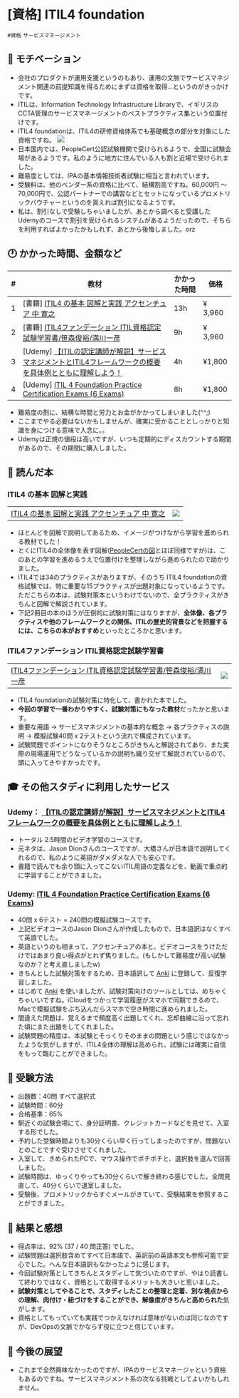# [資格] ITIL4 foundation
`#資格` `サービスマネージメント`

## :muscle: モチベーション

* 会社のプロダクトが運用支援というのもあり、運用の文脈でサービスマネジメント関連の前提知識を得るためにまずは資格を取得...というのがきっかけです。
* ITILは、Information Technology Infrastructure Libraryで、イギリスのCCTA管理のサービスマネージメントのベストプラクティス集という位置付けです。
* ITIL4 foundationは、ITIL4の研修資格体系でも基礎概念の部分を対象にした資格ですね。
![](https://www.peoplecert.jp/img/products/ITIL4_Modules_FND_202305.jpg)
* 日本国内では、PeopleCert公認試験機関で受けられるようで、全国に試験会場があるようです。私のように地方に住んでいる人も割と近場で受けられました。
* 難易度としては、IPAの基本情報技術者試験に相当と言われています。
* 受験料は、他のベンダー系の資格に比べて、結構割高ですね。60,000円 〜 70,000円で、公認パートナーでの講習などとセットになっているプロメトリックバウチャーというのを貰えれば割引になるようです。
* 私は、割引なしで受験しちゃいましたが、あとから調べると受講したUdemyのコースで割引を受けられるシステムがあるようだったので、そちらを利用すればよかったかもしれず、あとから後悔しました。orz

## :clock1: かかった時間、金額など


| # | 教材 | かかった時間 | 価格 |
| -- |--- | ---------- | ---- |
| 1 | [書籍] [ITIL4 の基本 図解と実践 アクセンチュア 中 寛之](https://www.amazon.co.jp/%E3%80%90ITIL4%E5%85%AC%E8%AA%8D%E3%80%91ITIL-4%E3%81%AE%E5%9F%BA%E6%9C%AC-%E5%9B%B3%E8%A7%A3%E3%81%A8%E5%AE%9F%E8%B7%B5-%E4%B8%AD-%E5%AF%9B%E4%B9%8B-ebook/dp/B0BJJCTNCD) | 13h | ¥ 3,960 | 
| 2 | [書籍] [ITIL4ファンデーション ITIL資格認定試験学習書/笹森俊裕/満川一彦](https://www.amazon.co.jp/gp/product/4798170399/ref=ppx_yo_dt_b_asin_title_o07_s00?ie=UTF8&psc=1) | 9h | ¥ 3,960 | 
| 3 | [Udemy] [【ITILの認定講師が解説】サービスマネジメントとITIL4フレームワークの概要を具体例とともに理解しよう！](https://www.udemy.com/course/intro-to-service-management-japanese/learn/lecture/32379808) | 4h | ¥1,800 |
| 4 | [Udemy] [ITIL 4 Foundation Practice Certification Exams (6 Exams)](https://www.udemy.com/course-dashboard-redirect/?course_id=2193814) | 8h | ¥1,800 |

* 難易度の割に、結構な時間と労力とお金がかかってしまいました(^^;)
* ここまでやる必要はないかもしませんが、確実に受かることとしっかりと知識を身につける意味で入念に。。
* Udemyは正規の値段は高いですが、いつも定期的にディスカウントする期間があるので、その期間に購入しました。

## :closed_book: 読んだ本

### ITIL4 の基本 図解と実践

|||
|:--|:-:|
|[ITIL4 の基本 図解と実践 アクセンチュア 中 寛之](https://www.amazon.co.jp/%E3%80%90ITIL4%E5%85%AC%E8%AA%8D%E3%80%91ITIL-4%E3%81%AE%E5%9F%BA%E6%9C%AC-%E5%9B%B3%E8%A7%A3%E3%81%A8%E5%AE%9F%E8%B7%B5-%E4%B8%AD-%E5%AF%9B%E4%B9%8B-ebook/dp/B0BJJCTNCD)| ![](https://cdn-bookplus.nikkei.com/atcl/catalog/22/10/03/00408/9784296112524.jpg?__scale=w:706,h:1000&_sh=0ee0ad0760)|

* ほとんどを図解で説明してあるため、イメージがつけながら学習を進められる教材でした！
* とくにITIL4の全体像を表す図解([PeopleCertの図](https://peoplecert.jp/img/products/ITIL4Flowsm.jpg)とほぼ同様ですが)は、このあとの学習を進めるうえで位置付けを整理しながら進められたので助かりました。
* ITIL4では34のプラクティスがありますが、そのうち ITIL4 foundationの資格試験では、特に重要な15プラクティスが出題対象になっているようです。ただこちらの本は、試験対策本というわけでないので、全プラクティスがきちんと図解で解説されています。
* 下記2冊目の本のほうが圧倒的に試験対策にはなりますが、**全体像、各プラクティスや他のフレームワークとの関係、ITILの歴史的背景などを把握するには、こちらの本がおすすめ**といったところかと思います。

### ITIL4ファンデーション ITIL資格認定試験学習書

|||
|:--|:-:|
|[ITIL4ファンデーション ITIL資格認定試験学習書/笹森俊裕/満川一彦](https://www.amazon.co.jp/gp/product/4798170399/ref=ppx_yo_dt_b_asin_title_o07_s00?ie=UTF8&psc=1)| ![](https://m.media-amazon.com/images/I/811oRbOe3rL._SL1500_.jpg)|

* ITIL4 foundationの試験対策に特化して、書かれた本でした。
* **今回の学習で一番わかりやすく、試験対策にもなった教材**だったかと思います。
* 重要な用語 → サービスマネジメントの基本的な概念 → 各プラクティスの説明 → 模擬試験40問 x 2テストという流れで構成されています。
* 試験問題でポイントになりそうなところがきちんと解説されてあり、また実際の現場運用でどうなっているかの説明も織り交ぜて解説されているので、頭に入ってきやすかったです。

## :mortar_board: その他スタディに利用したサービス


### Udemy： [【ITILの認定講師が解説】サービスマネジメントとITIL4フレームワークの概要を具体例とともに理解しよう！](https://www.udemy.com/course/intro-to-service-management-japanese/learn/lecture/32379808)

* トータル 2.5時間のビデオ学習のコースです。
* 元ネタは、Jason Dionさんのコースですが、大橋さんが日本語で説明してくれるので、私のように英語がダメダメな人でも安心です。
* 書籍で読んでも余り頭に入ってこないITIL用語の定義などを、動画で重点的に学習することができました。

### Udemy: [ITIL 4 Foundation Practice Certification Exams (6 Exams)](https://www.udemy.com/course-dashboard-redirect/?course_id=2193814)

* 40問 x 6テスト = 240問の模擬試験コースです。
* 上記ビデオコースのJason Dionさんが作成したもので、日本語訳はなくすべて英語でした。
* 英語というのも相まって、アクセンチュアの本と、ビデオコースをうけただけではあまり良い得点がとれず焦りました。(もしかして難易度が高い試験なのか？と考え直しましたw)
* きちんとした試験対策をするため、日本語訳して [Anki](https://apps.ankiweb.net/) に登録して、反復学習しました。
* はじめて [Anki](https://apps.ankiweb.net/) を使いましたが、試験対策向けのツールとしては、めちゃくちゃいいですね。iCloudをつかって学習履歴がスマホで同期できるので、Macで模擬試験をぶち込んだらスマホで空き時間に進められました。
* 間違えた問題は、覚えるまで頻度高く出題してくれ、忘却曲線に沿って忘れた頃にまた出題をしてくれました。
* 試験問題の精度は、本試験とそっくりそのままの問題という感じではなかったような気がしますが、ITIL4全体の理解は高められ、試験には確実に自信をもって臨むことができました。

## :date: 受験方法

* 出題数：40問 すべて選択式
* 試験時間：60分
* 合格基準：65%
* 駅近くの試験会場にて、身分証明書、クレジットカードなどを見せて、入室する形でした。
* 予約した受験時間よりも30分くらい早く行ってしまったのですが、問題ないとのことですぐ受けさせてくれました。
* 入室して、きめられたPCで、マウス操作でポチポチと、選択肢を選んで回答しました。
* 試験時間は、ゆっくりやっても30分くらいで解き終わる感じでした。全問見直して、40分くらいで退室しました。
* 受験後、プロメトリックからすぐメールがきていて、受験結果を参照することができました。


## :tada: 結果と感想
* 得点率は、92% (37 / 40 問正答) でした。
* 試験問題は選択肢含めてすべて日本語で、英訳前の英語本文も参照可能で安心でした。へんな日本語訳もなかったように感じます。
* 今回試験対策としてきちんとスタディして気づいたのですが、やはり読書して終わりではなく、資格として取得するメリットも大きいと思いました。
* **試験対策としてやることで、スタディしたことの整理と定着、別な視点からの理解、肉付け・紐づけをすることができ、解像度がきちんと高められた**気がします。
* 資格としてもっていても実践でつかえなければ意味がないのは同じなのですが、DevOpsの文脈でかならず役に立つと信じています。

## :telescope: 今後の展望

* これまで全然興味なかったのですが、IPAのサービスマネージャという資格もあるのですね。サービスマネジメント系の次なる挑戦としてよいかもしれません。
